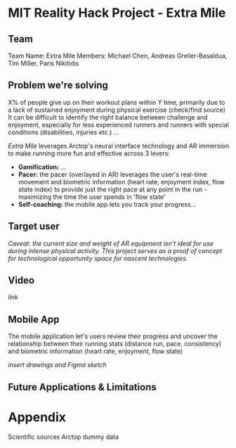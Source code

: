 # MIT Reality Hack Project - Extra Mile

## Team
Team Name: Extra Mile
Members: Michael Chen, Andreas Greiler-Basaldua, Tim Miller, Paris Nikitidis

## Problem we're solving
X% of people give up on their workout plans within Y time, primarily due to a lack of sustained enjoyment during physical exercise (check/find source)
It can be difficult to identify the right balance between challenge and enjoyment, especially for less experienced runners and runners with special conditions (disabilities, injuries etc.)
…

*Extra Mile* leverages Arctop's neural interface technology and AR immersion to make running more fun and effective across 3 levers:
- **Gamification:** …
- **Pacer:** the pacer (overlayed in AR) leverages the user's real-time movement and biometric information (heart rate, enjoyment index, flow state index) to provide just the right pace at any point in the run - maximizing the time the user spends in 'flow state'
- **Self-coaching:** the mobile app lets you track your progress…

## Target user
*Caveat: the current size and weight of AR equipment isn't ideal for use during intense physical activity. This project serves as a proof of concept for technological opportunity space for nascent technologies.*



## Video
*link*

## Mobile App
The mobile application let's users review their progress and uncover the relationship between their running stats (distance run, pace, consistency) and biometric information (heart rate, enjoyment, flow state)

*insert drawings and Figma sketch*

## Future Applications & Limitations

# Appendix
Scientific sources
Arctop dummy data
